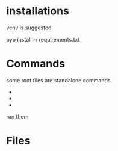 

# installations

venv is suggested

pyp install -r requirements.txt

# Commands

some root files are standalone commands.

-
-
-

run them

# Files


